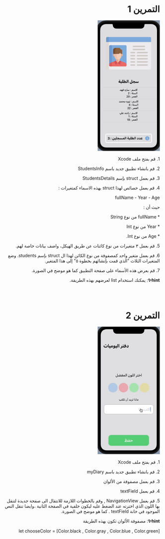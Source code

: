   <h1 align="right">التمرين 1 </h1>

<p dir="rtl">
<img src="/cw1.png" width="200" alt="alt_text" title="image_tooltip">
</p>

<p dir="rtl">
1. قم بفتح ملف Xcode 

<p dir="rtl">
2. قم بانشاء تطبيق جديد باسم StudentsInfo

<p dir="rtl">
3. قم بعمل struct بإسم StudentsDetails 

<p dir="rtl">
4. قم بعمل خصائص لهذا struct بهذه الاسماء كمتغيرات :

<p dir="rtl">
 fullName - Year - Age</p>


<p dir="rtl">
حيث أن : </p>

<p dir="rtl">
* fullName من نوع String 

<p dir="rtl">
* Year من نوع Int 

<p dir="rtl">
* Age من نوع Int.

<p dir="rtl">
5. قم بعمل ٣ متغيرات من نوع كائنات عن طريق الهيكل، واضف بيانات خاصة لهم.

<p dir="rtl">
6. قم بعمل متغير واحد كمصفوفة من نوع الكائن لهذا ال struct بإسم students. وضع المتغيرات الثلاث "الذي قمت بإنشائهم بخطوة ٥" إلى هذا المتغير.

<p dir="rtl">
7. قم بعرض هذه الأسماء على صفحة التطبيق كما هو موضح في الصورة.


<p dir="rtl">
<strong>hint✨</strong>: يمكنك استخدام list لعرضهم بهذه الطريقة.</p>

<br>
<br>




 <h1 align="right">التمرين 2 </h1>

<p dir="rtl">
<img src="/cw2.gif" width="200" alt="alt_text" title="image_tooltip">
</p>

<p dir="rtl">
1. قم بفتح ملف Xcode 

<p dir="rtl">
2. قم بانشاء تطبيق جديد باسم myDiary

<p dir="rtl">
3. قم بعمل مصفوفة من الألوان 

<p dir="rtl">
4. قم بعمل textField

<p dir="rtl">
5. قم بعمل NavigationView , وقم بالخطوات اللازمة للانتقال الى صفحة جديدة لتنقل بها اللون الذي اخترته عند الضغط عليه ليكون خلفية في الصفحة الثانية ،وايضا تنقل النص الموجود في خانة textField . كما هو موضح في الصورة.


<p dir="rtl">
<strong>hint✨</strong>: مصفوفة الألوان تكون بهذه الطريقة</p>

<p dir="rtl">
let chooseColor = [Color.black , Color.gray , Color.blue , Color.green]

